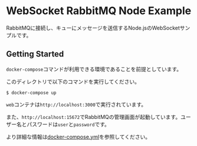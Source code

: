 # WebSocket RabbitMQ Node Example

RabbitMQに接続し、キューにメッセージを送信するNode.jsのWebSocketサンプルです。

## Getting Started

`docker-compose`コマンドが利用できる環境であることを前提としています。

このディレクトリで以下のコマンドを実行してください。

```
$ docker-compose up
```

`web`コンテナは`http://localhost:3000`で実行されています。

また、`http://localhost:15672`でRabbitMQの管理画面が起動しています。ユーザー名とパスワードは`user`と`password`です。

より詳細な情報は[docker-compose.yml](docker-compose.yml)を参照してください。
